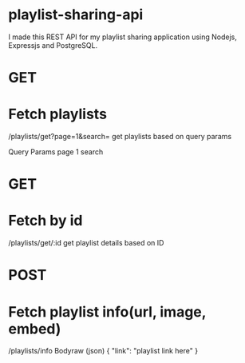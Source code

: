 # playlist-sharing-api
I made this REST API for my playlist sharing application using Nodejs, Expressjs and PostgreSQL.

# GET
# Fetch playlists
/playlists/get?page=1&search=
get playlists based on query params

Query Params
page
1
search
# GET
# Fetch by id
/playlists/get/:id
get playlist details based on ID

# POST
# Fetch playlist info(url, image, embed)
/playlists/info
Bodyraw (json)
{
  "link": "playlist link here"
}
